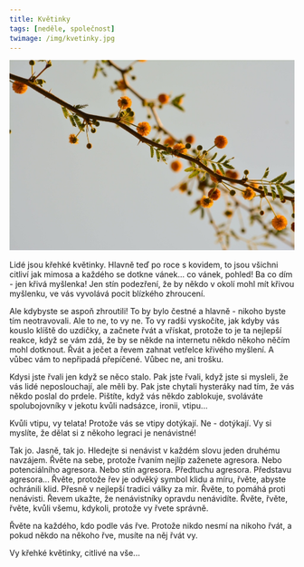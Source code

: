 ```yaml
---
title: Květinky
tags: [neděle, společnost]
twimage: /img/kvetinky.jpg
---
```


![cover](/img/kvetinky.jpg)

Lidé jsou křehké květinky. Hlavně teď po roce s kovidem, to jsou všichni citliví jak mimosa a každého se dotkne vánek... co vánek, pohled! Ba co dím - jen křivá myšlenka! Jen stín podezření, že by někdo v okolí mohl mít křivou myšlenku, ve vás vyvolává pocit blízkého zhroucení.

Ale kdybyste se aspoň zhroutili! To by bylo čestné a hlavně - nikoho byste tím neotravovali. Ale to ne, to vy ne. To vy radši vyskočíte, jak kdyby vás kouslo klíště do uzdičky, a začnete řvát a vřískat, protože to je ta nejlepší reakce, když se vám zdá, že by se někde na internetu někdo někoho něčím mohl dotknout. Řvát a ječet a řevem zahnat vetřelce křivého myšlení. A vůbec vám to nepřipadá přepíčené. Vůbec ne, ani trošku.

Kdysi jste řvali jen když se něco stalo. Pak jste řvali, když jste si mysleli, že vás lidé neposlouchají, ale měli by. Pak jste chytali hysteráky nad tím, že vás někdo poslal do prdele. Pištíte, když vás někdo zablokuje, svoláváte spolubojovníky v jekotu kvůli nadsázce, ironii, vtipu... 

Kvůli vtipu, vy telata! Protože vás se vtipy dotýkají. Ne - dotýkají. Vy si myslíte, že dělat si z někoho legraci je nenávistné!

Tak jo. Jasně, tak jo. Hledejte si nenávist v každém slovu jeden druhému navzájem. Řvěte na sebe, protože řvaním nejlíp zaženete agresora. Nebo potenciálního agresora. Nebo stín agresora. Předtuchu agresora. Představu agresora... Řvěte, protože řev je odvěký symbol klidu a míru, řvěte, abyste ochránili klid. Přesně v nejlepší tradici války za mír. Řvěte, to pomáhá proti nenávisti. Řevem ukažte, že nenávistníky opravdu nenávidíte. Řvěte, řvěte, řvěte, kvůli všemu, kdykoli, protože vy řvete správně.

Řvěte na každého, kdo podle vás řve. Protože nikdo nesmí na nikoho řvát, a pokud někdo na někoho řve, musíte na něj řvát vy.

Vy křehké květinky, citlivé na vše...